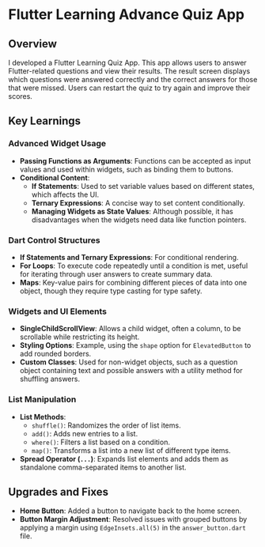 

# Flutter Learning Advance Quiz App

## Overview

I developed a Flutter Learning Quiz App. This app allows users to answer Flutter-related questions and view their results. The result screen displays which questions were answered correctly and the correct answers for those that were missed. Users can restart the quiz to try again and improve their scores.

## Key Learnings

### Advanced Widget Usage
- **Passing Functions as Arguments**: Functions can be accepted as input values and used within widgets, such as binding them to buttons.
- **Conditional Content**: 
  - **If Statements**: Used to set variable values based on different states, which affects the UI.
  - **Ternary Expressions**: A concise way to set content conditionally.
  - **Managing Widgets as State Values**: Although possible, it has disadvantages when the widgets need data like function pointers.

### Dart Control Structures
- **If Statements and Ternary Expressions**: For conditional rendering.
- **For Loops**: To execute code repeatedly until a condition is met, useful for iterating through user answers to create summary data.
- **Maps**: Key-value pairs for combining different pieces of data into one object, though they require type casting for type safety.

### Widgets and UI Elements
- **SingleChildScrollView**: Allows a child widget, often a column, to be scrollable while restricting its height.
- **Styling Options**: Example, using the `shape` option for `ElevatedButton` to add rounded borders.
- **Custom Classes**: Used for non-widget objects, such as a question object containing text and possible answers with a utility method for shuffling answers.

### List Manipulation
- **List Methods**:
  - `shuffle()`: Randomizes the order of list items.
  - `add()`: Adds new entries to a list.
  - `where()`: Filters a list based on a condition.
  - `map()`: Transforms a list into a new list of different type items.
- **Spread Operator (`...`)**: Expands list elements and adds them as standalone comma-separated items to another list.



## Upgrades and Fixes 

- **Home Button**: Added a button to navigate back to the home screen.
- **Button Margin Adjustment**: Resolved issues with grouped buttons by applying a margin using `EdgeInsets.all(5)` in the `answer_button.dart` file.
